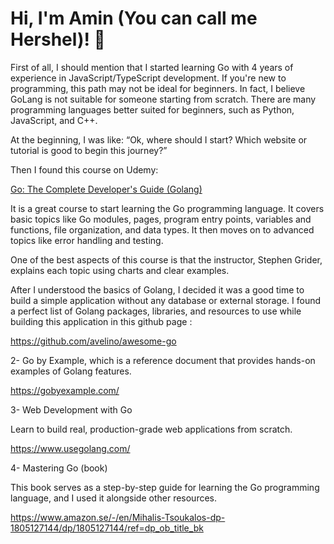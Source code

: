 
# Hi, I'm Amin (You can call me Hershel)! 👋

First of all, I should mention that I started learning Go with 4 years of experience in JavaScript/TypeScript development. If you're new to programming, this path may not be ideal for beginners. In fact, I believe GoLang is not suitable for someone starting from scratch. There are many programming languages better suited for beginners, such as Python, JavaScript, and C++.

At the beginning, I was like: “Ok, where should I start? Which website or tutorial is good to begin this journey?”

Then I found this course on Udemy:

[Go: The Complete Developer's Guide (Golang)](https://www.udemy.com/share/101XnU3@rmnNwYPBSlfExPUhH-LKSql8ePnOqdWs6ACU9p_jypKU5ejj7FgMFNgm9rJteudb2Q==/)

It is a great course to start learning the Go programming language. It covers basic topics like Go modules, pages, program entry points, variables and functions, file organization, and data types. It then moves on to advanced topics like error handling and testing.

One of the best aspects of this course is that the instructor, Stephen Grider, explains each topic using charts and clear examples.

After I understood the basics of Golang, I decided it was a good time to build a simple application without any database or external storage. I found a perfect list of Golang packages, libraries, and resources to use while building this application in this github page : 

https://github.com/avelino/awesome-go

2- Go by Example, which is a reference document that provides hands-on examples of Golang features.

https://gobyexample.com/

3- Web Development with Go

Learn to build real, production-grade web applications from scratch.

https://www.usegolang.com/

4- Mastering Go (book)

This book serves as a step-by-step guide for learning the Go programming language, and I used it alongside other resources.

https://www.amazon.se/-/en/Mihalis-Tsoukalos-dp-1805127144/dp/1805127144/ref=dp_ob_title_bk
